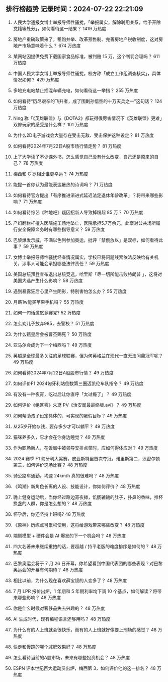 
## 排行榜趋势 记录时间：2024-07-22 22:21:09
  
  1. 人民大学通报女博士举报导师性骚扰，「举报属实，解除聘用关系，给予开除党籍等处分」，如何看待这一结果？ 1419 万热度
    
  2. 房地产重磅政策来了，租购并举、改革预售制、完善房地产税收制度，这对房地产市场意味着什么？ 674 万热度
    
  3. 某网站因提供免费下载国家食品标准，被判赔 15 万，这个判罚合理吗？ 611 万热度
    
  4. 中国人民大学女博士举报导师性骚扰，校方称「成立工作组调查核实」，具体情况如何？ 429 万热度
    
  5. 多地充电站禁止插混车辆充电，如何看待这一举措？ 255 万热度
    
  6. 如何看待“历尽艰辛的飞升者，成了围剿孙悟空的十万天兵之一”这句话？ 124 万热度
    
  7. Ning 称「《英雄联盟》与《DOTA2》都玩得很厉害情况下《英雄联盟》更难」双修玩家的感受是什么样？ 101 万热度
    
  8. 为什么2D电子游戏会大量存在受击无敌、受击保护这种设定？ 81 万热度
    
  9. 如何看待2024年7月22日A股市场行情走势？ 81 万热度
    
  10. 上了大学读了不少课外书，怎么感觉自己没有什么改变，自己还是原来的自己？ 78 万热度
    
  11. 梅西和 C 罗相比谁更幸运？ 74 万热度
    
  12. 能提一首你认为最能表达暑热的诗词吗？ 71 万热度
    
  13. 如何看待官方提出「有序推进渐进式延迟法定退休年龄改革」？将带来哪些影响？ 71 万热度
    
  14. 如何看待综艺《种地吧》疑因招新人导致掉粉超 85 万？ 70 万热度
    
  15. 产妇翻栏杆擅入医院施工场地坠亡，医院承担5.7万余元，此案对公共场所履行安全保障义务时有哪些指导意义？ 59 万热度
    
  16. 巴黎爆发示威，不满以色列参加奥运，批评「禁俄放以」是双标，如何看待此事？ 59 万热度
    
  17. 女博士举报导师性骚扰经查情况属实，学校已将问题线索依法反映给有关机关，涉事人可能会承担哪些法律责任？ 59 万热度
    
  18. 美国总统拜登宣布退出总统竞选，哈里斯「尽一切所能击败特朗普 」，这将对美国大选产生什么影响？ 58 万热度
    
  19. 遇到暴露狂后心里产生阴影，特别害怕怎么办？ 55 万热度
    
  20. 月薪1w能买苹果手机吗？ 55 万热度
    
  21. 如何一句话激怒竞赛党? 52 万热度
    
  22. 怎么劝儿子放弃985，去警校？ 51 万热度
    
  23. 为什么甄皇后会被曹丕赐死？ 50 万热度
    
  24. 亚马尔会成为下一个梅西吗？ 49 万热度
    
  25. 英超是全球最多关注的足球联赛，但为何英格兰在现代一直无法问鼎冠军呢？ 49 万热度
    
  26. 如何看待2024年7月22日A股股市行情？ 49 万热度
    
  27. 如何评价F1 2024匈牙利站倒数第三圈迈凯伦车队指令？ 49 万热度
    
  28. 有没有一种夜宵，吃过后让你直呼「太过瘾了」？ 49 万热度
    
  29. 如何评价《绝区零》朱鸢 PV《治安局最最终版.avi》？ 49 万热度
    
  30. 如何帮助孩子设定具体的、可实现的暑假目标？ 49 万热度
    
  31. 从25岁开始存钱，要存多少才可以躺平？ 49 万热度
    
  32. 猫咪养多久，它才会在你身边睡觉？ 49 万热度
    
  33. 作为职场新人，在饭局中被领导安排点菜时，应如何得体应对？ 49 万热度
    
  34. 2024 赛季 F1 匈牙利大奖赛，皮亚斯特里首次夺冠，诺里斯第二，汉密尔顿第三，如何评价这场比赛？ 48 万热度
    
  35. 骑公路车通勤，均速 24km/h 真的很难吗？ 48 万热度
    
  36. 《鸣潮》新角色长离的人设、技能设计，你如何评价？ 48 万热度
    
  37. 晚上健身运动后，当你经过路边宵夜摊，饥肠辘辘的肚子，扑鼻的香味，推杯换盏的人群，你是怎么想的？ 48 万热度
    
  38. 怀孕后，你还坚持上班吗? 48 万热度
    
  39. 《原神》历练点可累积使用，这将给游戏带来哪些改变？ 48 万热度
    
  40. 端侧模型 + 硬件会是 AI 爆发的下一个机会吗？ 48 万热度
    
  41. 四大名著未来继续重拍的话，要超越 / 持平老版的难度排序是如何的？ 48 万热度
    
  42. 巴黎奥运会将于 7 月 26 日开幕，你希望看到中国代表团的哪些表现？对巴黎奥运会的开幕有何期待？ 48 万热度
    
  43. 相比以前，为什么现在喜欢薛宝钗的人变多了？ 48 万热度
    
  44. 7 月 LPR 报价出炉，1 年期和 5 年期利率均下调 10 个基点，如何解读？将带来哪些影响？ 48 万热度
    
  45. 你是什么时候对奢侈品失去兴趣的？ 48 万热度
    
  46. AI 生成时代，现有编程语言还够用吗？ 48 万热度
    
  47. 为什么有的人上班就会很快乐，而有的人上班就好像要上刑场的感觉？ 48 万热度
    
  48. 快走和慢跑的哪个减肥效果好？ 48 万热度
    
  49. 怎么看待当前的A股市场，未来有哪些投资机会？ 48 万热度
    
  50. ESPN 评本世纪百大运动员出炉，梅西第 3，如何评价他的这一排名？ 48 万热度
    